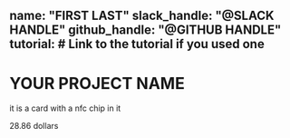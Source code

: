 name: "FIRST LAST"
slack_handle: "@SLACK HANDLE"
github_handle: "@GITHUB HANDLE"
tutorial: # Link to the tutorial if you used one
---

# YOUR PROJECT NAME

it is a card with a nfc chip in it

28.86 dollars
